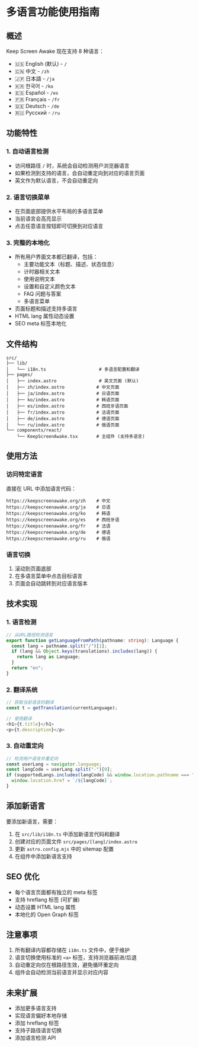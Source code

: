 # 多语言功能使用指南

## 概述

Keep Screen Awake 现在支持 8 种语言：

- 🇺🇸 English (默认) - `/`
- 🇨🇳 中文 - `/zh`
- 🇯🇵 日本語 - `/ja`
- 🇰🇷 한국어 - `/ko`
- 🇪🇸 Español - `/es`
- 🇫🇷 Français - `/fr`
- 🇩🇪 Deutsch - `/de`
- 🇷🇺 Русский - `/ru`

## 功能特性

### 1. 自动语言检测

- 访问根路径 `/` 时，系统会自动检测用户浏览器语言
- 如果检测到支持的语言，会自动重定向到对应的语言页面
- 英文作为默认语言，不会自动重定向

### 2. 语言切换菜单

- 在页面底部提供水平布局的多语言菜单
- 当前语言会高亮显示
- 点击任意语言按钮即可切换到对应语言

### 3. 完整的本地化

- 所有用户界面文本都已翻译，包括：
  - 主要功能文本（标题、描述、状态信息）
  - 计时器相关文本
  - 使用说明文本
  - 设置和自定义颜色文本
  - FAQ 问题与答案
  - 多语言菜单
- 页面标题和描述支持多语言
- HTML lang 属性动态设置
- SEO meta 标签本地化

## 文件结构

```
src/
├── lib/
│   └── i18n.ts                    # 多语言配置和翻译
├── pages/
│   ├── index.astro                # 英文页面 (默认)
│   ├── zh/index.astro            # 中文页面
│   ├── ja/index.astro            # 日语页面
│   ├── ko/index.astro            # 韩语页面
│   ├── es/index.astro            # 西班牙语页面
│   ├── fr/index.astro            # 法语页面
│   ├── de/index.astro            # 德语页面
│   └── ru/index.astro            # 俄语页面
└── components/react/
    └── KeepScreenAwake.tsx       # 主组件 (支持多语言)
```

## 使用方法

### 访问特定语言

直接在 URL 中添加语言代码：

```
https://keepscreenawake.org/zh    # 中文
https://keepscreenawake.org/ja    # 日语
https://keepscreenawake.org/ko    # 韩语
https://keepscreenawake.org/es    # 西班牙语
https://keepscreenawake.org/fr    # 法语
https://keepscreenawake.org/de    # 德语
https://keepscreenawake.org/ru    # 俄语
```

### 语言切换

1. 滚动到页面底部
2. 在多语言菜单中点击目标语言
3. 页面会自动跳转到对应语言版本

## 技术实现

### 1. 语言检测

```typescript
// 从URL路径检测语言
export function getLanguageFromPath(pathname: string): Language {
  const lang = pathname.split("/")[1];
  if (lang && Object.keys(translations).includes(lang)) {
    return lang as Language;
  }
  return "en";
}
```

### 2. 翻译系统

```typescript
// 获取当前语言的翻译
const t = getTranslation(currentLanguage);

// 使用翻译
<h1>{t.title}</h1>
<p>{t.description}</p>
```

### 3. 自动重定向

```javascript
// 检测用户语言并重定向
const userLang = navigator.language;
const langCode = userLang.split("-")[0];
if (supportedLangs.includes(langCode) && window.location.pathname === "/") {
  window.location.href = `/${langCode}`;
}
```

## 添加新语言

要添加新语言，需要：

1. 在 `src/lib/i18n.ts` 中添加新语言代码和翻译
2. 创建对应的页面文件 `src/pages/[lang]/index.astro`
3. 更新 `astro.config.mjs` 中的 sitemap 配置
4. 在组件中添加新语言支持

## SEO 优化

- 每个语言页面都有独立的 meta 标签
- 支持 hreflang 标签 (可扩展)
- 动态设置 HTML lang 属性
- 本地化的 Open Graph 标签

## 注意事项

1. 所有翻译内容都存储在 `i18n.ts` 文件中，便于维护
2. 语言切换使用标准的 `<a>` 标签，支持浏览器前进/后退
3. 自动重定向仅在根路径生效，避免循环重定向
4. 组件会自动检测当前语言并显示对应内容

## 未来扩展

- 添加更多语言支持
- 实现语言偏好本地存储
- 添加 hreflang 标签
- 支持子路径语言切换
- 添加语言检测 API
